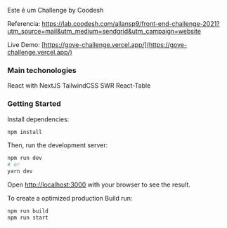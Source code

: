 Este é um Challenge by Coodesh

Referencia: https://lab.coodesh.com/allansp9/front-end-challenge-2021?utm_source=mail&utm_medium=sendgrid&utm_campaign=website

Live Demo: [https://gove-challenge.vercel.app/](https://gove-challenge.vercel.app/)

### Main techonologies

React with NextJS
TailwindCSS
SWR
React-Table

### Getting Started

Install dependencies:

```bash
npm install
```

Then, run the development server:

```bash
npm run dev
# or
yarn dev
```

Open [http://localhost:3000](http://localhost:3000) with your browser to see the result.

To create a optimized production Build run:

```bash
npm run build
npm run start
```
